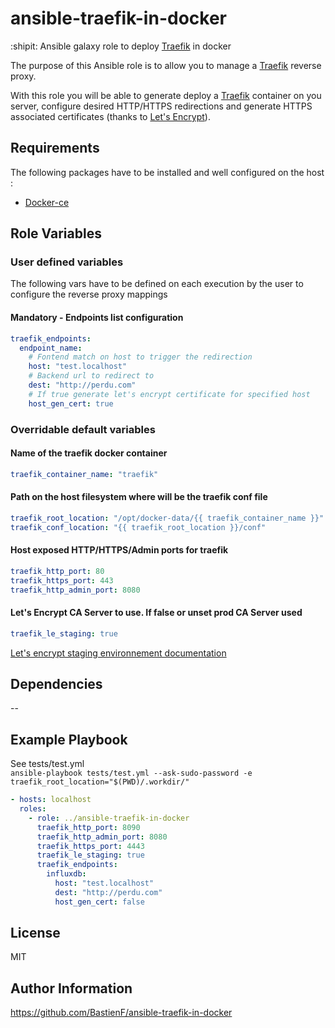 ansible-traefik-in-docker
=========
:shipit: Ansible galaxy role to deploy [Traefik](https://traefik.io/) in docker

The purpose of this Ansible role is to allow you to manage a
[Traefik](https://traefik.io/) reverse proxy.

With this role you will be able to generate deploy a [Traefik](https://traefik.io/) container on you server,
configure desired HTTP/HTTPS redirections and generate HTTPS associated certificates (thanks to [Let's Encrypt](https://letsencrypt.org/)).


Requirements
------------

The following packages have to be installed and well configured on the host :
- [Docker-ce](https://docs.docker.com/engine/installation/)

Role Variables
--------------

### User defined variables
The following vars have to be defined on each execution by the user to configure the reverse proxy mappings

#### Mandatory - Endpoints list configuration
```yaml
traefik_endpoints:
  endpoint_name:
    # Fontend match on host to trigger the redirection
    host: "test.localhost"
    # Backend url to redirect to
    dest: "http://perdu.com"
    # If true generate let's encrypt certificate for specified host
    host_gen_cert: true
```

### Overridable default variables
#### Name of the traefik docker container
```yaml
traefik_container_name: "traefik"
```

#### Path on the host filesystem where will be the traefik conf file
```yaml
traefik_root_location: "/opt/docker-data/{{ traefik_container_name }}"
traefik_conf_location: "{{ traefik_root_location }}/conf"
```

#### Host exposed HTTP/HTTPS/Admin ports for traefik
```yaml
traefik_http_port: 80
traefik_https_port: 443
traefik_http_admin_port: 8080
```

#### Let's Encrypt CA Server to use. If false or unset prod CA Server used
```yaml
traefik_le_staging: true
```
[Let's encrypt staging environnement documentation](https://letsencrypt.org/docs/staging-environment/)

Dependencies
------------

--

Example Playbook
----------------

See tests/test.yml  
`ansible-playbook tests/test.yml --ask-sudo-password -e traefik_root_location="$(PWD)/.workdir/"`
```yaml
- hosts: localhost
  roles:
    - role: ../ansible-traefik-in-docker
      traefik_http_port: 8090
      traefik_http_admin_port: 8080
      traefik_https_port: 4443
      traefik_le_staging: true
      traefik_endpoints:
        influxdb:
          host: "test.localhost"
          dest: "http://perdu.com"
          host_gen_cert: false
```
License
-------

MIT

Author Information
------------------

https://github.com/BastienF/ansible-traefik-in-docker
